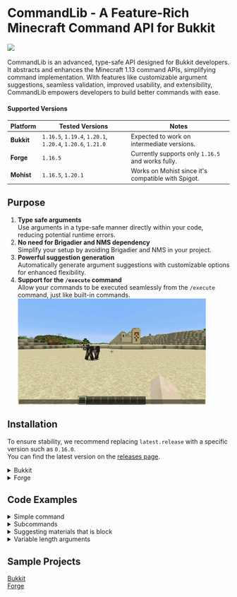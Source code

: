 # CommandLib - A Feature-Rich Minecraft Command API for Bukkit

[![](https://jitpack.io/v/TeamKun/CommandLib.svg)](https://jitpack.io/#TeamKun/CommandLib)

CommandLib is an advanced, type-safe API designed for Bukkit developers. It abstracts and enhances the Minecraft 1.13
command APIs, simplifying command implementation. With features like customizable argument suggestions, seamless
validation, improved usability, and extensibility, CommandLib empowers developers to build better commands with ease.

#### Supported Versions

| Platform   | Tested Versions                                            | Notes                                              |
|------------|------------------------------------------------------------|----------------------------------------------------|
| **Bukkit** | `1.16.5`, `1.19.4`, `1.20.1`, `1.20.4`, `1.20.6`, `1.21.0` | Expected to work on intermediate versions.         |
| **Forge**  | `1.16.5`                                                   | Currently supports only `1.16.5` and works fully.  |
| **Mohist** | `1.16.5`, `1.20.1`                                         | Works on Mohist since it's compatible with Spigot. |

## Purpose

1. **Type safe arguments**  
   Use arguments in a type-safe manner directly within your code, reducing potential runtime errors.
2. **No need for Brigadier and NMS dependency**  
   Simplify your setup by avoiding Brigadier and NMS in your project.
3. **Powerful suggestion generation**  
   Automatically generate argument suggestions with customizable options for enhanced flexibility.
4. **Support for the `/execute` command**   
   Allow your commands to be executed seamlessly from the `/execute` command, just like built-in commands.  
   ![execute_as](./images/fireworks_execute_as.gif)

## Installation

To ensure stability, we recommend replacing `latest.release` with a specific version such as `0.16.0`.  
You can find the latest version on the [releases page](https://github.com/TeamKun/CommandLib/releases).

<details>
<summary>Bukkit</summary>

```groovy
plugins {
    id "com.gradleup.shadow" version "8.3.5"
}

repositories {
    maven { url 'https://jitpack.io' }
}

dependencies {
    implementation "com.github.TeamKun.CommandLib:bukkit:latest.release"
}

shadowJar {
    archiveFileName = "${rootProject.name}-${project.version}.jar"
    // Avoid package conflicts
    relocate "net.kunmc.lab.commandlib", "${project.group}.${project.name.toLowerCase()}.commandlib"
}
tasks.build.dependsOn tasks.shadowJar
```

</details>

<details>
<summary>Forge</summary>

```groovy
plugins {
    id "com.gradleup.shadow" version "8.3.5"
}

repositories {
    maven { url 'https://jitpack.io' }
}

dependencies {
    implementation "com.github.TeamKun.CommandLib:forge:latest.release"
}

shadowJar {
    archiveFileName = "${rootProject.name}-${project.version}.jar"
    dependencies {
        include(dependency("com.github.TeamKun.CommandLib:forge:.*"))
    }
    // Avoid package conflicts
    relocate "net.kunmc.lab.commandlib", "${project.group}.${project.name.toLowerCase()}.commandlib"
    finalizedBy("reobfShadowJar")
}

reobf {
    shadowJar {
    }
}
```

</details>

## Code Examples

<details>
<summary>Simple command</summary>

```java
public final class TestPlugin extends JavaPlugin {
    public void onEnable() {
        CommandLib.register(this, new Command("message") {{
            argument(new PlayerArgument("target"), new StringArgument("message"), (target, message, ctx) -> {
                target.sendMessage(message);
            });
        }});
    }
}
```

</details>

<details>
<summary>Subcommands</summary>

```java
public final class TestPlugin extends JavaPlugin {
    public void onEnable() {
        CommandLib.register(this, new Command("game") {{
            addChildren(new Command("start") {{
                execute(ctx -> {
                    // Starts game
                });
            }}, new Command("stop") {{
                execute(ctx -> {
                    // Stops game
                });
            }});
        }});
    }
}
```

</details>


<details>
<summary>Suggesting materials that is block</summary>

```java
public final class TestPlugin extends JavaPlugin {
    public void onEnable() {
        CommandLib.register(this, new Command("test") {{
            argument(new EnumArgument<>("block", Material.class, option -> {
                option.filter(x -> {
                    if (!x.isBlock()) {
                        // Shows the sender this error message
                        throw new InvalidArgumentException(x.name() + " is not block.");
                    }
                });
            }), (m, ctx) -> {
                // Do something
            });
        }});
    }
}
```

</details>

<details>
<summary>Variable length arguments</summary>

```java
public final class TestPlugin extends JavaPlugin {
    public void onEnable() {
        CommandLib.register(this, new Command("test") {{
            argument(new PlayerArgument("player"), (player, ctx) -> {
                // Do something
            });
            argument(new PlayerArgument("player"), new StringArgument("message"), (player, message, ctx) -> {
                // Do something
            });
        }});
    }
}
```

</details>

## Sample Projects

[Bukkit](./sample/bukkit)  
[Forge](./sample/forge)
